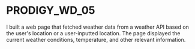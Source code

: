 # PRODIGY_WD_05

I built a web page that fetched weather data from a weather API based on the user's location or a user-inputted location. The page displayed the current weather conditions, temperature, and other relevant information.
